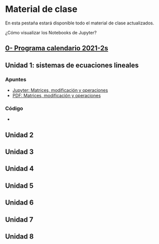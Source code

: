 # Material de clase
En esta pestaña estará disponible todo el material de clase actualizados.

¿Cómo visualizar los Notebooks de Jupyter?

## [0- Programa calendario 2021-2s](/diapositivas/0-programa_calendario_2021-2s.pdf)
## Unidad 1: sistemas de ecuaciones lineales
### Apuntes
- [Jupyter: Matrices, modificación y operaciones](/diapositivas/1_1-matrices_operaciones.ipynb)
- [PDF: Matrices, modificación y operaciones](/diapositivas/1_1-matrices_operaciones.pdf)
### Código
-
## Unidad 2
## Unidad 3
## Unidad 4
## Unidad 5
## Unidad 6
## Unidad 7
## Unidad 8
